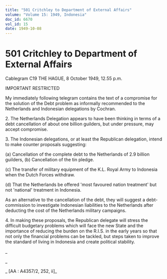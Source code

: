 ```yaml
---
title: "501 Critchley to Department of External Affairs"
volume: "Volume 15: 1949, Indonesia"
doc_id: 6670
vol_id: 15
date: 1949-10-08
---
```


# 501 Critchley to Department of External Affairs

Cablegram C19 THE HAGUE, 8 October 1949, 12.55 p.m.

IMPORTANT RESTRICTED

My immediately following telegram contains the text of a compromise for the solution of the Debt problem as informally recommended to the Netherlands and Indonesian delegations by Cochran.

2\. The Netherlands Delegation appears to have been thinking in terms of a debt cancellation of about one billion guilders, but under pressure, may accept compromise.

3\. The Indonesian delegations, or at least the Republican delegation, intend to make counter proposals suggesting:

(a) Cancellation of the complete debt to the Netherlands of 2.9 billion guilders, (b) Cancellation of the tin pledge.

(c) The transfer of military equipment of the K.L. Royal Army to Indonesia when the Dutch Forces withdraw.

(d) That the Netherlands be offered 'most favoured nation treatment' but not 'national' treatment in Indonesia.

As an alternative to the cancellation of the debt, they will suggest a debt-commission to investigate Indonesian liabilities to the Netherlands after deducting the cost of the Netherlands military campaigns.

4\. In making these proposals, the Republican delegate will stress the difficult budgetary problems which will face the new State and the importance of reducing the burden on the R.I.S. in the early years so that not only the financial problems can be tackled, but steps taken to improve the standard of living in Indonesia and create political stability.

_

_

_ [AA : A4357/2, 252, ii]_
